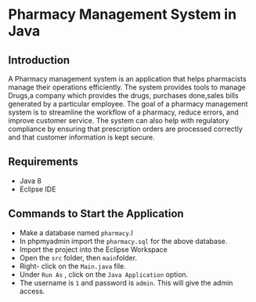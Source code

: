 # Pharmacy Management System in Java

## Introduction
A Pharmacy management system is an application that helps pharmacists manage their operations efficiently. The system provides tools to manage Drugs,a company which provides the drugs, purchases done,sales bills generated by a particular employee. The goal of a pharmacy management system is to streamline the workflow of a pharmacy, reduce errors, and improve customer service. The system can also help with regulatory compliance by ensuring that prescription orders are processed correctly and that customer information is kept secure.

## Requirements
- Java 8
- Eclipse IDE

## Commands to Start the Application
- Make a database named `pharmacy`.I
- In phpmyadmin import the `pharmacy.sql` for the above database.
- Import the project into the Eclipse Workspace
- Open the `src` folder, then `main`folder. 
- Right- click on the `Main.java` file.
- Under `Run As` , click on the `Java Application` option.
- The username is `1` and password is `admin`. This will give the admin access.
